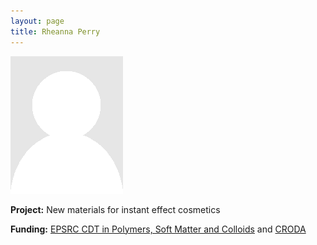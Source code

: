 ```yaml
---
layout: page
title: Rheanna Perry
---
```


<img src="img/placeholder.png" alt="Rheanna Perry" class="gallery">

**Project:** New materials for instant effect cosmetics

**Funding:** [EPSRC CDT in Polymers, Soft Matter and Colloids](http://www.polymercentre.org.uk/centre-for-doctoral-training/) and [CRODA](https://www.croda.com)
